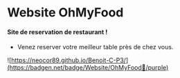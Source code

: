 # Website OhMyFood


#### Site de reservation de restaurant !
- Venez reserver votre meilleur table près de chez vous.

![https://neocor89.github.io/Benoit-C-P3/](https://badgen.net/badge/Website/OhMyFood🍩/purple)
